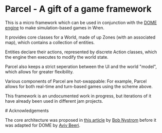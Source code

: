 # Parcel - A gift of a game framework

This is a micro framework which can be used in conjunction with the [DOME engine](https://domeengine.com) to 
make simulation-based games in Wren.

It provides core classes for a World, made of up Zones (with an associated map), which contains a collection of entities.

Entities declare their actions, represented by discrete Action classes, which the engine then executes to modify the world state.

Parcel also keeps a strict seperation between the UI and the world "model", which allows for greater flexibility.

Various components of Parcel are hot-swappable: For example, Parcel allows for both real-time and turn-based games using the scheme above.

This framework is an undocumented work in progress, but iterations of it have already been used in different jam projects.

# Acknowledgements

The core architecture was proposed in [this article](https://journal.stuffwithstuff.com/2014/07/15/a-turn-based-game-loop/) by [Bob Nystrom](https://github.com/munificent/) before it was adapted for DOME by [Aviv Beeri](https://github.com/avivbeeri).



